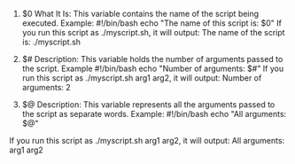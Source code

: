1. $0
What It Is: This variable contains the name of the script being executed.
    Example:
    #!/bin/bash
    echo "The name of this script is: $0"
If you run this script as ./myscript.sh, it will output:
    The name of the script is: ./myscript.sh
  
2. $#
Description: This variable holds the number of arguments passed to the script.
    Example
    #!/bin/bash
    echo "Number of arguments: $#"
If you run this script as ./myscript.sh arg1 arg2, it will output:
   Number of arguments: 2

3. $@
Description: This variable represents all the arguments passed to the script as separate words.
    Example:
    #!/bin/bash
    echo "All arguments: $@"

If you run this script as ./myscript.sh arg1 arg2, it will output:
    All arguments: arg1 arg2

